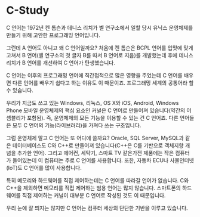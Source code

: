# C-Study
C 언어는 1972년 켄 톰슨과 데니스 리치가 벨 연구소에서 일할 당시 유닉스 운영체제를 만들기 위해 고안한 프로그래밍 언어입니다.

그런데 A 언어도 아니고 왜 C 언어일까요? 처음에 켄 톰슨은 BCPL 언어를 입맛에 맞게 고쳐서 B 언어(벨 연구소의 첫 글자 B를 따서 B 언어로 지음)를 개발했는데 후에 데니스 리치가 B 언어를 개선하여 C 언어가 탄생했습니다.

C 언어는 이후의 프로그래밍 언어에 직간접적으로 많은 영향을 주었는데 C 언어를 배우면 다른 언어를 배우기 쉽다고 하는 이유도 이 때문이죠. 프로그래밍 세계의 공통어라 할 수 있습니다.

우리가 지금도 쓰고 있는 Windows, 리눅스, OS X와 iOS, Android, Windows Phone 모바일 운영체제의 핵심 요소인 커널은 C 언어로 만들어져 있습니다(약간의 어셈블리가 포함됨). 즉, 운영체제의 모든 기능을 이용할 수 있는 건 C 언어죠. 다른 언어들은 모두 C 언어의 기능(라이브러리)을 가져다 쓰는 구조입니다.


그럼 운영체제 말고 C 언어는 또 어디에 쓸까요? Oracle, SQL Server, MySQL과 같은 데이터베이스도 C와 C++로 만들어져 있습니다(C++은 C를 기반으로 객체지향 개념을 추가한 언어). 그리고 에어컨, 세탁기, 스마트 TV 같은가전 제품에는 작은 컴퓨터가 들어있는데 이 컴퓨터는 주로 C 언어를 사용합니다. 또한, 자동차 ECU나 사물인터넷(IoT)도 C 언어를 많이 사용합니다.

특히 메모리와 하드웨어를 직접 제어하는데는 C 언어를 따라갈 언어가 없습니다. C와 C++을 제외하면 메모리를 직접 제어하는 범용 언어는 많지 않습니다. 스마트폰의 하드웨어를 직접 제어하는 커널이 대부분 C 언어로 작성된 것도 이 때문입니다.

우리 눈에 잘 띄지는 않지만 C 언어는 컴퓨터 세상의 단단한 기반을 이루고 있습니다.